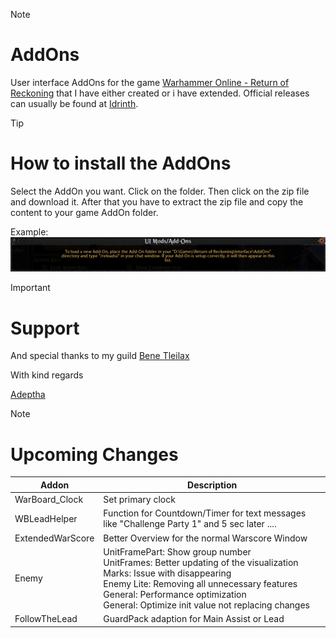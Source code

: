 > [!NOTE]
> # AddOns
> 
> User interface AddOns for the game [Warhammer Online - Return of Reckoning](https://www.returnofreckoning.com/) that I have either created or i have extended. Official releases can usually be found at [Idrinth](https://tools.idrinth.de/addons/).

> [!TIP]
> # How to install the AddOns
> 
> Select the AddOn you want. Click on the folder. Then click on the zip file and download it.
> After that you have to extract the zip file and copy the content to your game AddOn folder.
>
> Example:
> ![Example](https://github.com/Makume/ReturnOfReckoning-AddOns/blob/main/(images)/AddOn%20Folder.png)

> [!IMPORTANT]
> # Support
>
> And special thanks to my guild [Bene Tleilax](https://discord.gg/F7zVXDuaVA)
> 
> With kind regards
> 
> [Adeptha](https://discordapp.com/users/493327188821671936)

> [!NOTE]
> # Upcoming Changes
>
> | Addon  | Description |
> | ------------- | ------------- |
> | WarBoard_Clock  | Set primary clock  |
> | WBLeadHelper | Function for Countdown/Timer for text messages like "Challenge Party 1" and 5 sec later ....
> | ExtendedWarScore  | Better Overview for the normal Warscore Window |
> | Enemy  | UnitFramePart: Show group number<br>UnitFrames: Better updating of the visualization<br>Marks: Issue with disappearing<br>Enemy Lite: Removing all unnecessary features<br>General: Performance optimization<br>General: Optimize init value not replacing changes |
> | FollowTheLead  | GuardPack adaption for Main Assist or Lead |
